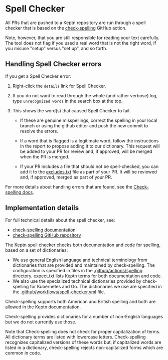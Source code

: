 # Spell Checker

All PRs that are pushed to a Keptn repository
are run through a spell checker that is based on the
[check-spelling](https://github.com/check-spelling/check-spelling)
GitHub action.

Note, however, that you are still responsible for reading your text carefully.
The tool does not flag if you used a real word that is not the right word,
if you misuse "setup" versus "set up", and so forth.

## Handling Spell Checker errors

If you get a Spell Checker error:

1. Right-click the `details` link for Spell Checker.
1. If you do not want to read through the whole (and rather verbose) log,
   type `unrecognized words` in the search box at the top.
1. This shows the word(s) that caused Spell Checker to fail.

   - If these are genuine misspellings,
     correct the spelling in your local branch
     or using the github editor
     and push the new commit to resolve the errors.

   - If a word that is flagged is a legitimate word,
     follow the instructions in the report
     to propose adding it to our dictionary.
     This request will be added to your PR for review
     and, if approved, will be merged when the PR is merged.

   - If your PR includes a file that should not be spell-checked,
     you can add it to the
     [excludes.txt](https://github.com/keptn/lifecycle-toolkit/blob/main/.github/actions/spelling/excludes.txt) file
     as part of your PR.
     It will be reviewed and, if approved,
     merged as part of your PR.

For more details about handling errors that are found, see the
[Check-spelling docs](https://docs.check-spelling.dev/).

## Implementation details

For full technical details about the spell checker, see:

- [check-spelling documentation](https://docs.check-spelling.dev/)
- [check-spelling GitHub repository](https://github.com/check-spelling/check-spelling)

The Keptn spell checker checks both documentation and code for spelling,
based on a set of dictionaries:

- We use general English language and technical terminology
  from dictionaries that are provided and maintained by check-spelling.
  The configuration is specified in files in the
  [.github/actions/spelling](https://github.com/keptn/lifecycle-toolkit/tree/main/.github/actions/spelling)
  directory.
  [expect.txt](https://github.com/keptn/lifecycle-toolkit/tree/main/.github/actions/spelling)
  lists Keptn terms for both documentation and code.
- We also use the specialized technical dictionaries provided by check-spelling
  for Kubernetes and Go.
  The dictionaries we use are specified in the
  [.github/workflows/spell-checker.yml](https://github.com/keptn/lifecycle-toolkit/blob/main/.github/workflows/spell-checker.yml)
  file.

Check-spelling supports both American and British spelling
and both are allowed in the Keptn documentation.

Check-spelling provides dictionaries for a number of non-English languages
but we do not currently use those.

Note that Check-spelling does not check for proper capitalization of terms.
All dictionary terms are listed with lowercase letters.
Check-spelling recognizes capitalized versions of these words but,
if capitalized words are listed in a dictionary,
check-spelling rejects non-capitalized forms
which are common in code.
